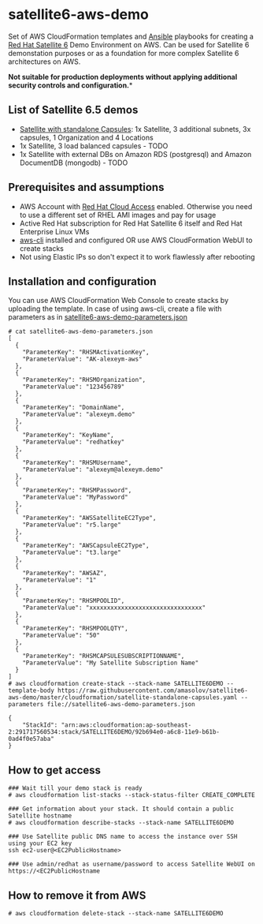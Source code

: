 # satellite6-aws-demo
Set of AWS CloudFormation templates and [Ansible](https://www.redhat.com/en/technologies/management/ansible) playbooks for creating a [Red Hat Satellite 6](https://www.redhat.com/en/technologies/management/satellite) Demo Environment on AWS. Can be used for Satellite 6 demonstation purposes or as a foundation for more complex Satellite 6 architectures on AWS. 

**Not suitable for production deployments without applying additional security controls and configuration.***

## List of Satellite 6.5 demos
 - [Satellite with standalone Capsules](https://github.com/amasolov/satellite6-aws-demo/blob/master/cloudformation/satellite-standalone-capsules.yaml): 1x Satellite, 3 additional subnets, 3x capsules, 1 Organization and 4 Locations
 - 1x Satellite, 3 load balanced capsules - TODO
 - 1x Satellite with external DBs on Amazon RDS (postgresql) and Amazon DocumentDB (mongodb) - TODO
## Prerequisites and assumptions
 - AWS Account with [Red Hat Cloud Access](https://access.redhat.com/public-cloud) enabled. Otherwise you need to use a different set of RHEL AMI images and pay for usage
 - Active Red Hat subscription for Red Hat Satellite 6 itself and Red Hat Enterprise Linux VMs
 - [aws-cli](https://github.com/aws/aws-cli) installed and configured OR use AWS CloudFormation WebUI to create stacks
 - Not using Elastic IPs so don't expect it to work flawlessly after rebooting
## Installation and configuration

You can use AWS CloudFormation Web Console to create stacks by uploading the template. In case of using aws-cli, create a file with parameters as in [satellite6-aws-demo-parameters.json](https://github.com/amasolov/satellite6-aws-demo/blob/master/cloudformation/satellite6-aws-demo-parameters.json)

```
# cat satellite6-aws-demo-parameters.json
[
  {
    "ParameterKey": "RHSMActivationKey",
    "ParameterValue": "AK-alexeym-aws"
  }, 
  {
    "ParameterKey": "RHSMOrganization",
    "ParameterValue": "123456789"
  }, 
  {
    "ParameterKey": "DomainName",
    "ParameterValue": "alexeym.demo"
  },
  {
    "ParameterKey": "KeyName",
    "ParameterValue": "redhatkey"
  },
  {
    "ParameterKey": "RHSMUsername",
    "ParameterValue": "alexeym@alexeym.demo"
  },
  {
    "ParameterKey": "RHSMPassword",
    "ParameterValue": "MyPassword"
  },
  {
    "ParameterKey": "AWSSatelliteEC2Type",
    "ParameterValue": "r5.large"
  },
  {
    "ParameterKey": "AWSCapsuleEC2Type",
    "ParameterValue": "t3.large"
  },
  {
    "ParameterKey": "AWSAZ",
    "ParameterValue": "1"
  },
  {
    "ParameterKey": "RHSMPOOLID",
    "ParameterValue": "xxxxxxxxxxxxxxxxxxxxxxxxxxxxxxxx"
  },
  {
    "ParameterKey": "RHSMPOOLQTY",
    "ParameterValue": "50"
  },
  {
    "ParameterKey": "RHSMCAPSULESUBSCRIPTIONNAME",
    "ParameterValue": "My Satellite Subscription Name"
  }
]
# aws cloudformation create-stack --stack-name SATELLITE6DEMO --template-body https://raw.githubusercontent.com/amasolov/satellite6-aws-demo/master/cloudformation/satellite-standalone-capsules.yaml --parameters file://satellite6-aws-demo-parameters.json

{
    "StackId": "arn:aws:cloudformation:ap-southeast-2:291717560534:stack/SATELLITE6DEMO/92b694e0-a6c8-11e9-b61b-0ad4f0e57aba"
}
```

## How to get access

```
### Wait till your demo stack is ready
# aws cloudformation list-stacks --stack-status-filter CREATE_COMPLETE

### Get information about your stack. It should contain a public Satellite hostname
# aws cloudformation describe-stacks --stack-name SATELLITE6DEMO

### Use Satellite public DNS name to access the instance over SSH using your EC2 key
ssh ec2-user@<EC2PublicHostname>

### Use admin/redhat as username/password to access Satellite WebUI on https://<EC2PublicHostname
```

## How to remove it from AWS
```
# aws cloudformation delete-stack --stack-name SATELLITE6DEMO
```